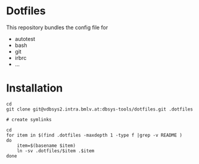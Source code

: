 # Dotfiles 

This repository bundles the config file for 

  * autotest
  * bash
  * git
  * irbrc
  * ...

# Installation 

    cd
    git clone git@vdbsys2.intra.bmlv.at:dbsys-tools/dotfiles.git .dotfiles

    # create symlinks 
    
    cd 
    for item in $(find .dotfiles -maxdepth 1 -type f |grep -v README )
    do
        item=$(basename $item)
        ln -sv .dotfiles/$item .$item
    done

    
